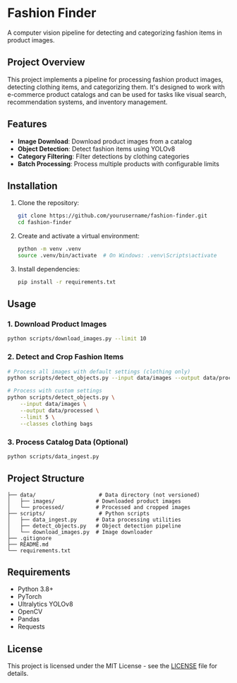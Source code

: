 # Fashion Finder

A computer vision pipeline for detecting and categorizing fashion items in product images.

## Project Overview

This project implements a pipeline for processing fashion product images, detecting clothing items, and categorizing them. It's designed to work with e-commerce product catalogs and can be used for tasks like visual search, recommendation systems, and inventory management.

## Features

- **Image Download**: Download product images from a catalog
- **Object Detection**: Detect fashion items using YOLOv8
- **Category Filtering**: Filter detections by clothing categories
- **Batch Processing**: Process multiple products with configurable limits

## Installation

1. Clone the repository:
   ```bash
   git clone https://github.com/yourusername/fashion-finder.git
   cd fashion-finder
   ```

2. Create and activate a virtual environment:
   ```bash
   python -m venv .venv
   source .venv/bin/activate  # On Windows: .venv\Scripts\activate
   ```

3. Install dependencies:
   ```bash
   pip install -r requirements.txt
   ```

## Usage

### 1. Download Product Images

```bash
python scripts/download_images.py --limit 10
```

### 2. Detect and Crop Fashion Items

```bash
# Process all images with default settings (clothing only)
python scripts/detect_objects.py --input data/images --output data/processed

# Process with custom settings
python scripts/detect_objects.py \
    --input data/images \
    --output data/processed \
    --limit 5 \
    --classes clothing bags
```

### 3. Process Catalog Data (Optional)

```bash
python scripts/data_ingest.py
```

## Project Structure

```
├── data/                    # Data directory (not versioned)
│   ├── images/             # Downloaded product images
│   └── processed/          # Processed and cropped images
├── scripts/                 # Python scripts
│   ├── data_ingest.py      # Data processing utilities
│   ├── detect_objects.py   # Object detection pipeline
│   └── download_images.py  # Image downloader
├── .gitignore
├── README.md
└── requirements.txt
```

## Requirements

- Python 3.8+
- PyTorch
- Ultralytics YOLOv8
- OpenCV
- Pandas
- Requests

## License

This project is licensed under the MIT License - see the [LICENSE](LICENSE) file for details.
